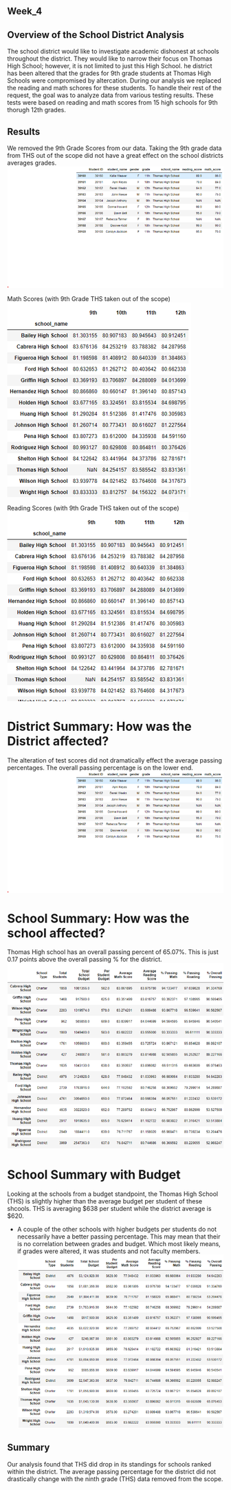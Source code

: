 ## Week_4

## Overview of the School District Analysis
The school district would like to investigate academic dishonest at schools throughout the district. They would like to narrow their focus on Thomas High School; however, it is not limited to just this High School. he district has been altered that the grades for 9th grade students at Thomas High Schools were compromised by altercation. During our analysis we replaced the reading and math schores for these students. To handle their rest of the request, the goal was to analyze data from various testing results. These tests were based on reading and math scores from 15 high schools for 9th thorugh 12th grades.  

## Results

We removed the 9th Grade Scores from our data. Taking the 9th grade data from THS out of the scope did not have a great effect on the school districts averages grades. 
![Image 1 ](https://github.com/LindsayTeeters/Week_4/blob/main/Resources/Deliverable%201-%20LOC%20replace%20ninth%20graders%20grade%20with%20NaN.png)

Math Scores (with 9th Grade THS taken out of the scope)
![Math Scores](https://github.com/LindsayTeeters/Week_4/blob/main/Resources/Math%20Scores.png)

Reading Scores (with 9th Grade THS taken out of the scope)
![Reading Scores](https://github.com/LindsayTeeters/Week_4/blob/main/Resources/Reading%20Scores.png)

# District Summary: How was the District affected?
The alteration of test scores did not dramatically effect the average passing percentages. The overall passing percentage is on the lower end.
![District Summary](https://github.com/LindsayTeeters/Week_4/blob/main/Resources/Deliverable%201-%20LOC%20replace%20ninth%20graders%20grade%20with%20NaN.png)

# School Summary: How was the school affected?
Thomas High school has an overall passing percent of 65.07%. This is just 0.17 points above the overall passing % for the district. 
![School Summary](https://github.com/LindsayTeeters/Week_4/blob/main/Resources/School%20Summary.png)


# School Summary with Budget

Looking at the schools from a budget standpoint, the Thomas High School (THS) is slightly higher than the average budget per student of these shcools. THS is averaging $638 per student while the district average is $620.
  - A couple of the other schools with higher budgets per students do not necessarily have a better passing percentage. This may mean that their is no correlation between grades and budget. Which most likely means, if grades were altered, it was students and not faculty members. 
![Budget](https://github.com/LindsayTeeters/Week_4/blob/main/Resources/Total%20school%20budget%20and%20per%20student%20budget%20no%20code.png)
  
## Summary
Our analysis found that THS did drop in its standings for schools ranked within the district. The average passing percentage for the district did not drastically change with the ninth grade (THS) data removed from the scope. 
